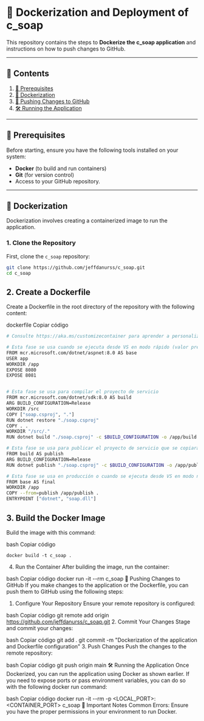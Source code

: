 # 🚀 Dockerization and Deployment of c_soap

This repository contains the steps to **Dockerize the c_soap application** and instructions on how to push changes to GitHub.

---

## 📜 Contents

1. [🔧 Prerequisites](#-prerequisites)  
2. [🐳 Dockerization](#-dockerization)  
3. [🔗 Pushing Changes to GitHub](#-pushing-changes-to-github)  
4. [🛠️ Running the Application](#-running-the-application)  

---

## 🔧 Prerequisites

Before starting, ensure you have the following tools installed on your system:

- **Docker** (to build and run containers)  
- **Git** (for version control)  
- Access to your GitHub repository.

---

## 🐳 Dockerization

Dockerization involves creating a containerized image to run the application.

### 1. Clone the Repository

First, clone the `c_soap` repository:

```bash
git clone https://github.com/jeffdanurss/c_soap.git
cd c_soap
```
## 2. Create a Dockerfile
Create a Dockerfile in the root directory of the repository with the following content:

dockerfile
Copiar código
```bash
# Consulte https://aka.ms/customizecontainer para aprender a personalizar su contenedor de depuración y cómo Visual Studio usa este Dockerfile para compilar sus imágenes para una depuración más rápida.

# Esta fase se usa cuando se ejecuta desde VS en modo rápido (valor predeterminado para la configuración de depuración)
FROM mcr.microsoft.com/dotnet/aspnet:8.0 AS base
USER app
WORKDIR /app
EXPOSE 8080
EXPOSE 8081


# Esta fase se usa para compilar el proyecto de servicio
FROM mcr.microsoft.com/dotnet/sdk:8.0 AS build
ARG BUILD_CONFIGURATION=Release
WORKDIR /src
COPY ["soap.csproj", "."]
RUN dotnet restore "./soap.csproj"
COPY . .
WORKDIR "/src/."
RUN dotnet build "./soap.csproj" -c $BUILD_CONFIGURATION -o /app/build

# Esta fase se usa para publicar el proyecto de servicio que se copiará en la fase final.
FROM build AS publish
ARG BUILD_CONFIGURATION=Release
RUN dotnet publish "./soap.csproj" -c $BUILD_CONFIGURATION -o /app/publish /p:UseAppHost=false

# Esta fase se usa en producción o cuando se ejecuta desde VS en modo normal (valor predeterminado cuando no se usa la configuración de depuración)
FROM base AS final
WORKDIR /app
COPY --from=publish /app/publish .
ENTRYPOINT ["dotnet", "soap.dll"]
```

## 3. Build the Docker Image
Build the image with this command:

bash
Copiar código
```
docker build -t c_soap .
```
4. Run the Container
After building the image, run the container:

bash
Copiar código
docker run -it --rm c_soap
🔗 Pushing Changes to GitHub
If you make changes to the application or the Dockerfile, you can push them to GitHub using the following steps:

1. Configure Your Repository
Ensure your remote repository is configured:

bash
Copiar código
git remote add origin https://github.com/jeffdanurss/c_soap.git
2. Commit Your Changes
Stage and commit your changes:

bash
Copiar código
git add .
git commit -m "Dockerization of the application and Dockerfile configuration"
3. Push Changes
Push the changes to the remote repository:

bash
Copiar código
git push origin main
🛠️ Running the Application
Once Dockerized, you can run the application using Docker as shown earlier. If you need to expose ports or pass environment variables, you can do so with the following docker run command:

bash
Copiar código
docker run -it --rm -p <LOCAL_PORT>:<CONTAINER_PORT> c_soap
🛑 Important Notes
Common Errors:
Ensure you have the proper permissions in your environment to run Docker.

